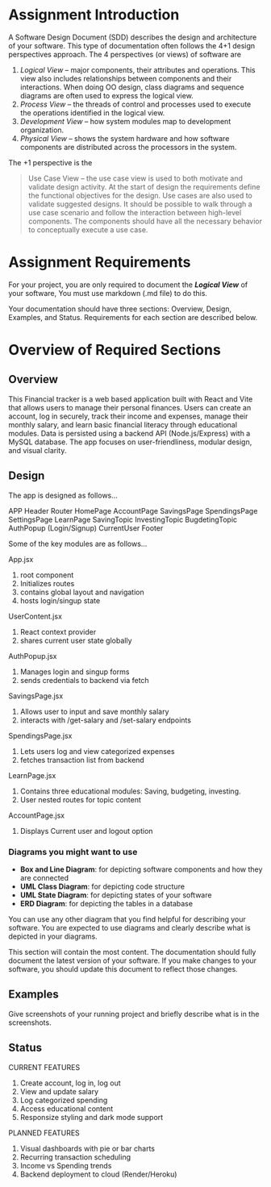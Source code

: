 # Assignment Introduction

A Software Design Document (SDD) describes the design and architecture of your software. This type of documentation often follows the 4+1 design perspectives approach. The 4 perspectives (or views) of software are

1. _Logical View_ – major components, their attributes and operations. This view also includes relationships between components and their interactions. When doing OO design, class diagrams and sequence diagrams are often used to express the logical view.
2. _Process View_ – the threads of control and processes used to execute the operations identified in the logical view.
3. _Development View_ – how system modules map to development organization.
4. _Physical View_ – shows the system hardware and how software components are distributed across the processors in the system.

The +1 perspective is the

> Use Case View – the use case view is used to both motivate and validate design activity. At the start of design the requirements define the functional objectives for the design. Use cases are also used to validate suggested designs. It should be possible to walk through a use case scenario and follow the interaction between high-level components. The components should have all the necessary behavior to conceptually execute a use case.

# Assignment Requirements

For your project, you are only required to document the **_Logical View_** of your software, You must use markdown (.md file) to do this.

Your documentation should have three sections: Overview, Design, Examples, and Status. Requirements for each section are described below.

# Overview of Required Sections

## Overview
This Financial tracker is a web based application built with React and Vite that allows users to manage their personal finances. Users can create an account, log in securely, track their income and expenses, manage their monthly salary, and learn basic financial literacy through educational modules. Data is persisted using a backend API (Node.js/Express) with a MySQL database. The app focuses on user-friendliness, modular design, and visual clarity.

## Design

The app is designed as follows...

APP
  Header
  Router
    HomePage
    AccountPage
    SavingsPage
    SpendingsPage
    SettingsPage
    LearnPage
      SavingTopic
      InvestingTopic
      BugdetingTopic
AuthPopup (Login/Signup)
CurrentUser
Footer

Some of the key modules are as follows...

App.jsx 
1. root component
2. Initializes routes
3. contains global layout and navigation
4. hosts login/singup state
   
UserContent.jsx
1. React context provider
2. shares current user state globally
   
AuthPopup.jsx
1. Manages login and singup forms
2. sends credentials to backend via fetch
   
SavingsPage.jsx 
1. Allows user to input and save monthly salary
2. interacts with /get-salary and /set-salary endpoints
   
SpendingsPage.jsx
1. Lets users log and view categorized expenses
2. fetches transaction list from backend
   
LearnPage.jsx
1. Contains three educational modules: Saving, budgeting, investing.
2. User nested routes for topic content
   
AccountPage.jsx
1. Displays Current user and logout option

### Diagrams you might want to use

- **Box and Line Diagram**: for depicting software components and how they are connected
- **UML Class Diagram**: for depicting code structure
- **UML State Diagram**: for depicting states of your software
- **ERD Diagram**: for depicting the tables in a database

You can use any other diagram that you find helpful for describing your software. You are expected to use diagrams and clearly describe what is depicted in your diagrams.

This section will contain the most content. The documentation should fully document the latest version of your software. If you make changes to your software, you should update this document to reflect those changes.

## Examples

Give screenshots of your running project and briefly describe what is in the screenshots.

## Status

CURRENT FEATURES
1. Create account, log in, log out
2. View and update salary
3. Log categorized spending
4. Access educational content
5. Responsize styling and dark mode support

PLANNED FEATURES
1. Visual dashboards with pie or bar charts
2. Recurring transaction scheduling
3. Income vs Spending trends
4. Backend deployment to cloud (Render/Heroku)
